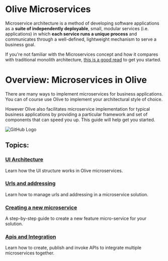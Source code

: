 # Olive Microservices

Microservice architecture is a method of developing software applications as a **suite of independently deployable**, small, modular services (i.e. applications) in which **each service runs a unique process** and communicates through a well-defined, lightweight mechanism to serve a business goal.

If you're not familiar with the Microservices concept and how it compares with traditional monolith architecture, [this is a good read](https://smartbear.com/learn/api-design/what-are-microservices/) to get you started.

# Overview: Microservices in Olive
There are many ways to implement microservices for business applications. You can of course use Olive to implement your architectural style of choice.

However Olive also facilitates microservice implementation for typical business applications by providing a particular framework and set of components that can speed you up.
This guide will help get you started.

![GitHub Logo](https://github.com/Geeksltd/Olive/blob/master/Services/Olive.Microservices/Microservices.Architecture.png)

## Topics:
### [UI Architecture](UI.Architecture.md)
Learn how the UI structure works in Olive microservices.

### [Urls and addressing](Addressing.md)
Learn how to manage urls and addressing in a microservice solution.

### [Creating a new microservice](Create.New.md)
A step-by-step guide to create a new feature micro-service for your solution.

### [Apis and Integration](Integration.md)
Learn how to create, publish and invoke APIs to integrate multiple microservices together.
